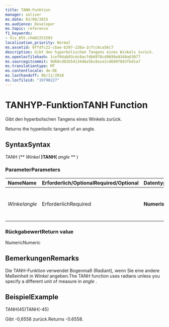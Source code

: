 ```yaml
---
title: TANH-Funktion
manager: soliver
ms.date: 03/09/2015
ms.audience: Developer
ms.topic: reference
f1_keywords:
- Vis_DSS.chm82251503
localization_priority: Normal
ms.assetid: 0ffdfc22-cbae-b397-226a-2cfcc6ca56c7
description: Gibt den hyperbolischen Tangens eines Winkels zurück.
ms.openlocfilehash: 1cef04ab03cdc0acfdb6970cd9699a9340a63077
ms.sourcegitcommit: 9d60cd82b5413446e5bc8ace2cd689f683fb41a7
ms.translationtype: MT
ms.contentlocale: de-DE
ms.lasthandoff: 06/11/2018
ms.locfileid: "19798227"
---
```

# <a name="tanh-function"></a><span data-ttu-id="40189-103">TANHYP-Funktion</span><span class="sxs-lookup"><span data-stu-id="40189-103">TANH Function</span></span>

<span data-ttu-id="40189-104">Gibt den hyperbolischen Tangens eines Winkels zurück.
    
</span><span class="sxs-lookup"><span data-stu-id="40189-104">Returns the hyperbolic tangent of an angle.</span></span> 
  
## <a name="syntax"></a><span data-ttu-id="40189-105">Syntax</span><span class="sxs-lookup"><span data-stu-id="40189-105">Syntax</span></span>

<span data-ttu-id="40189-106">TANH (** *Winkel* **)</span><span class="sxs-lookup"><span data-stu-id="40189-106">TANH(** *angle* ** )</span></span> 
  
### <a name="parameters"></a><span data-ttu-id="40189-107">Parameter</span><span class="sxs-lookup"><span data-stu-id="40189-107">Parameters</span></span>

|<span data-ttu-id="40189-108">**Name**</span><span class="sxs-lookup"><span data-stu-id="40189-108">**Name**</span></span>|<span data-ttu-id="40189-109">**Erforderlich/Optional**</span><span class="sxs-lookup"><span data-stu-id="40189-109">**Required/Optional**</span></span>|<span data-ttu-id="40189-110">**Datentyp**</span><span class="sxs-lookup"><span data-stu-id="40189-110">**Data Type**</span></span>|<span data-ttu-id="40189-111">**Beschreibung**</span><span class="sxs-lookup"><span data-stu-id="40189-111">**Description**</span></span>|
|:-----|:-----|:-----|:-----|
| <span data-ttu-id="40189-112">_Winkel_</span><span class="sxs-lookup"><span data-stu-id="40189-112">_angle_</span></span> <br/> |<span data-ttu-id="40189-113">Erforderlich</span><span class="sxs-lookup"><span data-stu-id="40189-113">Required</span></span>  <br/> |<span data-ttu-id="40189-114">**Numerisch**</span><span class="sxs-lookup"><span data-stu-id="40189-114">**Numeric**</span></span> <br/> |<span data-ttu-id="40189-115">Der Winkel, dessen hyperbolischer Tangens abgerufen werden soll.</span><span class="sxs-lookup"><span data-stu-id="40189-115">The angle of which to get the hypbolic tangent.</span></span>  <br/> |
   
### <a name="return-value"></a><span data-ttu-id="40189-116">Rückgabewert</span><span class="sxs-lookup"><span data-stu-id="40189-116">Return value</span></span>

<span data-ttu-id="40189-117">Numeric</span><span class="sxs-lookup"><span data-stu-id="40189-117">Numeric</span></span>
  
## <a name="remarks"></a><span data-ttu-id="40189-118">Bemerkungen</span><span class="sxs-lookup"><span data-stu-id="40189-118">Remarks</span></span>

<span data-ttu-id="40189-119">Die TANH-Funktion verwendet Bogenmaß (Radiant), wenn Sie eine andere Maßeinheit in *Winkel* angeben.</span><span class="sxs-lookup"><span data-stu-id="40189-119">The TANH function uses radians unless you specify a different unit of measure in  *angle*  .</span></span> 
  
## <a name="example"></a><span data-ttu-id="40189-120">Beispiel</span><span class="sxs-lookup"><span data-stu-id="40189-120">Example</span></span>

<span data-ttu-id="40189-121">TANH(45)</span><span class="sxs-lookup"><span data-stu-id="40189-121">TANH(-45)</span></span> 
  
<span data-ttu-id="40189-122">Gibt -0,6558 zurück.</span><span class="sxs-lookup"><span data-stu-id="40189-122">Returns -0.6558.</span></span> 
  

